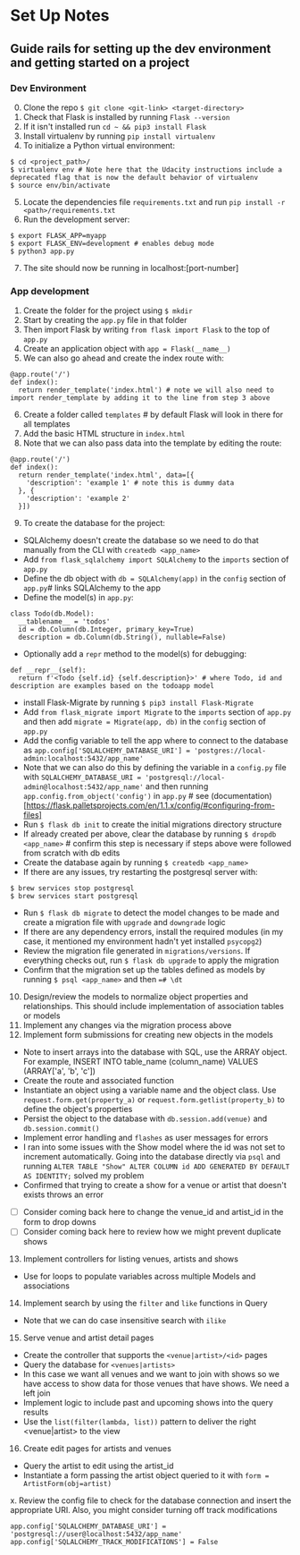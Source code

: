 # Set Up Notes
## Guide rails for setting up the dev environment and getting started on a project

### Dev Environment
0. Clone the repo `$ git clone <git-link> <target-directory>`
1. Check that Flask is installed by running `Flask --version`
2. If it isn't installed run `cd ~ && pip3 install Flask`
3. Install virtualenv by running `pip install virtualenv`
4. To initialize a Python virtual environment:
```
$ cd <project_path>/
$ virtualenv env # Note here that the Udacity instructions include a deprecated flag that is now the default behavior of virtualenv
$ source env/bin/activate
```
5. Locate the dependencies file `requirements.txt` and run `pip install -r <path>/requirements.txt`
6. Run the development server:
```
$ export FLASK_APP=myapp
$ export FLASK_ENV=development # enables debug mode
$ python3 app.py
```
7. The site should now be running in localhost:[port-number]

### App development
1. Create the folder for the project using `$ mkdir`
2. Start by creating the `app.py` file in that folder
3. Then import Flask by writing `from flask import Flask` to the top of `app.py`
4. Create an application object with `app = Flask(__name__)`
5. We can also go ahead and create the index route with:
```
@app.route('/')
def index():
  return render_template('index.html') # note we will also need to import render_template by adding it to the line from step 3 above
```
6. Create a folder called `templates` # by default Flask will look in there for all templates
7. Add the basic HTML structure in `index.html`
8. Note that we can also pass data into the template by editing the route:
```
@app.route('/')
def index():
  return render_template('index.html', data=[{
    'description': 'example 1' # note this is dummy data
  }, {
    'description': 'example 2'
  }])
```
9. To create the database for the project:
  * SQLAlchemy doesn't create the database so we need to do that manually from the CLI with `createdb <app_name>`
  * Add `from flask_sqlalchemy import SQLAlchemy` to the `imports` section of `app.py`
  * Define the db object with `db = SQLAlchemy(app)` in the `config` section of `app.py`# links SQLAlchemy to the app
  * Define the model(s) in `app.py`:
  ```
  class Todo(db.Model):
    __tablename__ = 'todos'
    id = db.Column(db.Integer, primary_key=True)
    description = db.Column(db.String(), nullable=False)
  ```
  * Optionally add a `repr` method to the model(s) for debugging:
  ```
  def __repr__(self):
    return f'<Todo {self.id} {self.description}>' # where Todo, id and description are examples based on the todoapp model
  ```
  * install Flask-Migrate by running `$ pip3 install Flask-Migrate`
  * Add `from flask_migrate import Migrate` to the `imports` section of `app.py` and then add `migrate = Migrate(app, db)` in the `config` section of `app.py`
  * Add the config variable to tell the app where to connect to the database as `app.config['SQLALCHEMY_DATABASE_URI'] = 'postgres://local-admin:localhost:5432/app_name'`
  * Note that we can also do this by defining the variable in a `config.py` file with `SQLALCHEMY_DATABASE_URI = 'postgresql://local-admin@localhost:5432/app_name'` and then running `app.config.from_object('config')` in `app.py` # see (documentation)[https://flask.palletsprojects.com/en/1.1.x/config/#configuring-from-files]
  * Run `$ flask db init` to create the initial migrations directory structure
  * If already created per above, clear the database by running `$ dropdb <app_name>` # confirm this step is necessary if steps above were followed from scratch with db edits
  * Create the database again by running `$ createdb <app_name>`
  * If there are any issues, try restarting the postgresql server with:
  ```
  $ brew services stop postgresql
  $ brew services start postgresql
  ```
  * Run `$ flask db migrate` to detect the model changes to be made and create a migration file with `upgrade` and `downgrade` logic
  * If there are any dependency errors, install the required modules (in my case, it mentioned my environment hadn't yet installed `psycopg2`)
  * Review the migration file generated in `migrations/versions`. If everything checks out, run `$ flask db upgrade` to apply the migration
  * Confirm that the migration set up the tables defined as models by running `$ psql <app_name>` and then `=# \dt`
10. Design/review the models to normalize object properties and relationships. This should include implementation of association tables or models
11. Implement any changes via the migration process above
12. Implement form submissions for creating new objects in the models
  * Note to insert arrays into the database with SQL, use the ARRAY object. For example, INSERT INTO table_name (column_name) VALUES (ARRAY['a', 'b', 'c'])
  * Create the route and associated function
  * Instantiate an object using a variable name and the object class. Use `request.form.get(property_a)` or `request.form.getlist(property_b)` to define the object's properties
  * Persist the object to the database with `db.session.add(venue)` and `db.session.commit()`
  * Implement error handling and `flashes` as user messages for errors
  * I ran into some issues with the Show model where the id was not set to increment automatically. Going into the database directly via `psql` and running `ALTER TABLE "Show" ALTER COLUMN id ADD GENERATED BY DEFAULT AS IDENTITY;` solved my problem
  * Confirmed that trying to create a show for a venue or artist that doesn't exists throws an error
  * [ ] Consider coming back here to change the venue_id and artist_id in the form to drop downs
  * [ ] Consider coming back here to review how we might prevent duplicate shows
13. Implement controllers for listing venues, artists and shows
  * Use for loops to populate variables across multiple Models and associations
14. Implement search by using the `filter` and `like` functions in Query
  * Note that we can do case insensitive search with `ilike`
15. Serve venue and artist detail pages
  * Create the controller that supports the `<venue|artist>/<id>` pages
  * Query the database for `<venues|artists>`
  * In this case we want all venues and we want to join with shows so we have access to show data for those venues that have shows. We need a left join
  * Implement logic to include past and upcoming shows into the query results
  * Use the `list(filter(lambda, list))` pattern to deliver the right <venue|artist> to the view
16. Create edit pages for artists and venues
  * Query the artist to edit using the artist_id
  * Instantiate a form passing the artist object queried to it with `form = ArtistForm(obj=artist)`





x. Review the config file to check for the database connection and insert the appropriate URI. Also, you might consider turning off track modifications
```
app.config['SQLALCHEMY_DATABASE_URI'] = 'postgresql://user@localhost:5432/app_name'
app.config['SQLALCHEMY_TRACK_MODIFICATIONS'] = False
```

